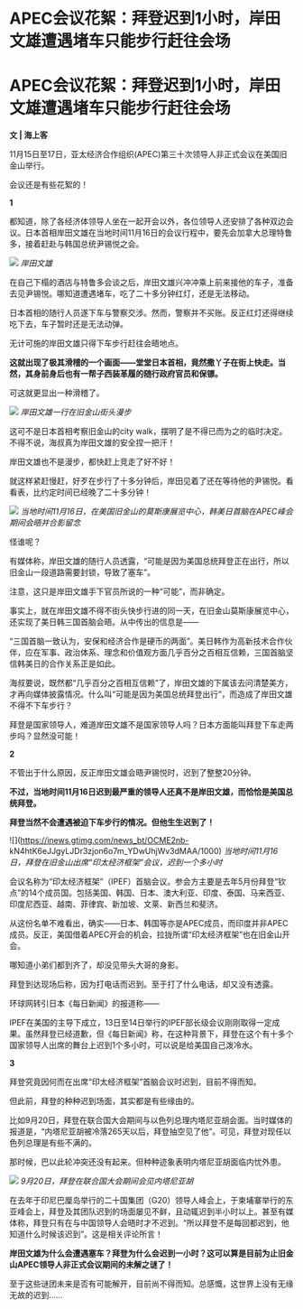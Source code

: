 # APEC会议花絮：拜登迟到1小时，岸田文雄遭遇堵车只能步行赶往会场

# APEC会议花絮：拜登迟到1小时，岸田文雄遭遇堵车只能步行赶往会场

**文 | 海上客**

11月15日至17日，亚太经济合作组织(APEC)第三十次领导人非正式会议在美国旧金山举行。

会议还是有些花絮的！

**1**

都知道，除了各经济体领导人坐在一起开会以外，各位领导人还安排了各种双边会议。日本首相岸田文雄在当地时间11月16日的会议行程中，要先会加拿大总理特鲁多，接着赶赴与韩国总统尹锡悦之会。

![](https://inews.gtimg.com/news_bt/OPgJx6NeDvOwmNldevJ_9Vv24JexAoWhmfDpQPOTmj1r0AA/1000)
_岸田文雄_

在自己下榻的酒店与特鲁多会谈之后，岸田文雄兴冲冲乘上前来接他的车子，准备去见尹锡悦。哪知道遭遇堵车，吃了二十多分钟红灯，还是无法移动。

日本首相的随行人员遂下车与警察交涉。然而，警察并不买账。反正红灯还得继续吃下去，车子暂时还是无法动弹。

无计可施的岸田文雄只得下车步行赶往会晤地点。

**这就出现了极其滑稽的一个画面——堂堂日本首相，竟然撒丫子在街上快走。当然，其身前身后也有一帮子西装革履的随行政府官员和保镖。**

可这就更显出一种滑稽了。

![](https://inews.gtimg.com/news_bt/OCIIxjlg1JX5V86aIxXf9YRhMkFzpQeb6MFQeKyKStgt0AA/1000)
_岸田文雄一行在旧金山街头漫步_

这可不是日本首相考察旧金山的city walk，摆明了是不得已而为之的临时决定。不得不说，海叔真为岸田文雄的安全捏一把汗！

岸田文雄也不是漫步，都快赶上竞走了好不好！

就这样紧赶慢赶，好歹在步行了十多分钟后，岸田见着了还在等待他的尹锡悦。看看表，比约定时间已经晚了二十多分钟！

![](https://inews.gtimg.com/news_bt/OiIRuARl8B2InZBRhNfZzxndSc7xs5Sphx660kn_tqBv8AA/1000)
_当地时间11月16日，在美国旧金山的莫斯康展览中心，韩美日首脑在APEC峰会期间会晤并合影留念_

怪谁呢？

有媒体称，岸田文雄的随行人员透露，“可能是因为美国总统拜登正在出行，所以旧金山一段道路需要封锁，导致了塞车”。

注意，这只是岸田文雄手下官员所说的一种“可能”，而非确定。

事实上，就在岸田文雄不得不街头快步行进的同一天，在旧金山莫斯康展览中心，还实现了美日韩三国首脑会晤。从中传出的信息是——

“三国首脑一致认为，安保和经济合作是硬币的两面”。美日韩作为高新技术合作伙伴，应在军事、政治体系、理念和价值观方面几乎百分之百相互信赖，三国首脑坚信韩美日的合作关系正是如此。

海叔要说，既然都“几乎百分之百相互信赖”了，岸田文雄的下属该去问清楚美方，才再向媒体披露情况。什么叫“可能是因为美国总统拜登出行”，而造成了岸田文雄不得不下车步行？

拜登是国家领导人，难道岸田文雄不是国家领导人吗？日本方面能叫拜登下车走两步吗？显然没可能！

**2**

不管出于什么原因，反正岸田文雄会晤尹锡悦时，迟到了整整20分钟。

**不过，当地时间11月16日迟到最严重的领导人还真不是岸田文雄，而恰恰是美国总统拜登。**

**拜登当然不会遭遇被迫下车步行的情况。但他生生迟到了！**

![](https://inews.gtimg.com/news_bt/OCME2nb-
kN4htK6eJJgyLJDr3zjon6o7m_YDwUhjWv3dMAA/1000)
_当地时间11月16日，拜登在旧金山出席“印太经济框架”会议，迟到一个多小时_

会议名称为“印太经济框架”（IPEF）首脑会议。参会方主要是去年5月份拜登“钦点”的14个成员国。包括美国、韩国、日本、澳大利亚、印度、泰国、马来西亚、印度尼西亚、越南、菲律宾、新加坡、文莱、新西兰和斐济。

从这份名单不难看出，确实——日本、韩国等亦是APEC成员，而印度并非APEC成员。反正，美国借着APEC开会的机会，拉拢所谓“印太经济框架”也在旧金山开会。

哪知道小弟们都到齐了，却没见带头大哥的身影。

拜登到达现场后称，因为打电话而迟到。至于打了什么电话，却又没有透露。

环球网转引日本《每日新闻》的报道称——

IPEF在美国的主导下成立，13日至14日举行的IPEF部长级会议刚刚取得一定成果。虽然拜登已经道歉，但《每日新闻》称，在这种背景下，拜登在这个有十多个国家领导人出席的舞台上迟到1个多小时，可以说是给美国自己泼冷水。

**3**

拜登究竟因何而在出席“印太经济框架”首脑会议时迟到，目前不得而知。

但此前，拜登的种种迟到场面，其实都是有些缘由的。

比如9月20日，拜登在联合国大会期间与以色列总理内塔尼亚胡会面。当时媒体的报道是，“内塔尼亚胡被冷落265天以后，拜登抽空见了他”。可见，拜登对现任以色列总理是有些不满的。

那时候，巴以此轮冲突还没有起来。但种种迹象表明内塔尼亚胡面临内忧外患。

![](https://inews.gtimg.com/news_bt/OxYypia2iWMDW2C7tVbnSbH3BmKotCj-2NbE3k7LCi3GoAA/1000)
_9月20日，拜登在联合国大会期间会见内塔尼亚胡_

在去年于印尼巴厘岛举行的二十国集团（G20）领导人峰会上，于柬埔寨举行的东亚峰会上，拜登及其团队迟到的场面屡见不鲜，且动辄迟到半小时以上。甚至有媒体称，拜登只有在与中国领导人会晤时才不迟到。“所以拜登不是每回都迟到，他知道什么时候该迟到”。这是相关评论所言！

**岸田文雄为什么会遭遇塞车？拜登为什么会迟到一小时？这可以算是目前为止旧金山APEC领导人非正式会议期间的未解之谜了！**

至于这些谜团未来是否有可能解开，目前尚不得而知。总感慨，这世界上没有无缘无故的迟到……

